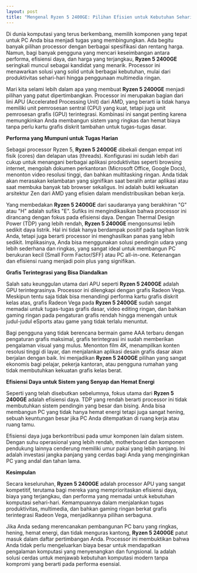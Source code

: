 ```yaml
---
layout: post
title: "Mengenal Ryzen 5 2400GE: Pilihan Efisien untuk Kebutuhan Sehari-hari"
---
```


Di dunia komputasi yang terus berkembang, memilih komponen yang tepat untuk PC Anda bisa menjadi tugas yang membingungkan. Ada begitu banyak pilihan processor dengan berbagai spesifikasi dan rentang harga. Namun, bagi banyak pengguna yang mencari keseimbangan antara performa, efisiensi daya, dan harga yang terjangkau, **Ryzen 5 2400GE** seringkali muncul sebagai kandidat yang menarik. Processor ini menawarkan solusi yang solid untuk berbagai kebutuhan, mulai dari produktivitas sehari-hari hingga penggunaan multimedia ringan.

Mari kita selami lebih dalam apa yang membuat **Ryzen 5 2400GE** menjadi pilihan yang patut dipertimbangkan. Processor ini merupakan bagian dari lini APU (Accelerated Processing Unit) dari AMD, yang berarti ia tidak hanya memiliki unit pemrosesan sentral (CPU) yang kuat, tetapi juga unit pemrosesan grafis (GPU) terintegrasi. Kombinasi ini sangat penting karena memungkinkan Anda membangun sistem yang ringkas dan hemat biaya tanpa perlu kartu grafis diskrit tambahan untuk tugas-tugas dasar.

**Performa yang Mumpuni untuk Tugas Harian**

Sebagai processor Ryzen 5, **Ryzen 5 2400GE** dibekali dengan empat inti fisik (cores) dan delapan utas (threads). Konfigurasi ini sudah lebih dari cukup untuk menangani berbagai aplikasi produktivitas seperti browsing internet, mengolah dokumen perkantoran (Microsoft Office, Google Docs), menonton video resolusi tinggi, dan bahkan multitasking ringan. Anda tidak akan merasakan kelambatan yang signifikan saat beralih antar aplikasi atau saat membuka banyak tab browser sekaligus. Ini adalah bukti kekuatan arsitektur Zen dari AMD yang efisien dalam mendistribusikan beban kerja.

Yang membedakan **Ryzen 5 2400GE** dari saudaranya yang berakhiran "G" atau "H" adalah sufiks "E". Sufiks ini mengindikasikan bahwa processor ini dirancang dengan fokus pada efisiensi daya. Dengan Thermal Design Power (TDP) yang lebih rendah, **Ryzen 5 2400GE** mengonsumsi lebih sedikit daya listrik. Hal ini tidak hanya berdampak positif pada tagihan listrik Anda, tetapi juga berarti processor ini menghasilkan panas yang lebih sedikit. Implikasinya, Anda bisa menggunakan solusi pendingin udara yang lebih sederhana dan ringkas, yang sangat ideal untuk membangun PC berukuran kecil (Small Form Factor/SFF) atau PC all-in-one. Ketenangan dan efisiensi ruang menjadi poin plus yang signifikan.

**Grafis Terintegrasi yang Bisa Diandalkan**

Salah satu keunggulan utama dari APU seperti **Ryzen 5 2400GE** adalah GPU terintegrasinya. Processor ini dilengkapi dengan grafis Radeon Vega. Meskipun tentu saja tidak bisa menandingi performa kartu grafis diskrit kelas atas, grafis Radeon Vega pada **Ryzen 5 2400GE** sudah sangat memadai untuk tugas-tugas grafis dasar, video editing ringan, dan bahkan gaming ringan pada pengaturan grafis rendah hingga menengah untuk judul-judul eSports atau game yang tidak terlalu menuntut.

Bagi pengguna yang tidak berencana bermain game AAA terbaru dengan pengaturan grafis maksimal, grafis terintegrasi ini sudah memberikan pengalaman visual yang mulus. Menonton film 4K, menampilkan konten resolusi tinggi di layar, dan menjalankan aplikasi desain grafis dasar akan berjalan dengan baik. Ini menjadikan **Ryzen 5 2400GE** pilihan yang sangat ekonomis bagi pelajar, pekerja kantoran, atau pengguna rumahan yang tidak membutuhkan kekuatan grafis kelas berat.

**Efisiensi Daya untuk Sistem yang Senyap dan Hemat Energi**

Seperti yang telah disebutkan sebelumnya, fokus utama dari **Ryzen 5 2400GE** adalah efisiensi daya. TDP yang rendah berarti processor ini tidak membutuhkan sistem pendingin yang besar dan bising. Anda bisa membangun PC yang tidak hanya hemat energi tetapi juga sangat hening, sebuah keuntungan besar jika PC Anda ditempatkan di ruang kerja atau ruang tamu.

Efisiensi daya juga berkontribusi pada umur komponen lain dalam sistem. Dengan suhu operasional yang lebih rendah, motherboard dan komponen pendukung lainnya cenderung memiliki umur pakai yang lebih panjang. Ini adalah investasi jangka panjang yang cerdas bagi Anda yang menginginkan PC yang andal dan tahan lama.

**Kesimpulan**

Secara keseluruhan, **Ryzen 5 2400GE** adalah processor APU yang sangat kompetitif, terutama bagi mereka yang memprioritaskan efisiensi daya, biaya yang terjangkau, dan performa yang memadai untuk kebutuhan komputasi sehari-hari. Kemampuannya dalam menjalankan tugas produktivitas, multimedia, dan bahkan gaming ringan berkat grafis terintegrasi Radeon Vega, menjadikannya pilihan serbaguna.

Jika Anda sedang merencanakan pembangunan PC baru yang ringkas, hening, hemat energi, dan tidak menguras kantong, **Ryzen 5 2400GE** patut masuk dalam daftar pertimbangan Anda. Processor ini membuktikan bahwa Anda tidak perlu mengeluarkan biaya besar untuk mendapatkan pengalaman komputasi yang menyenangkan dan fungsional. Ia adalah solusi cerdas untuk menjawab kebutuhan komputasi modern tanpa kompromi yang berarti pada performa esensial.
